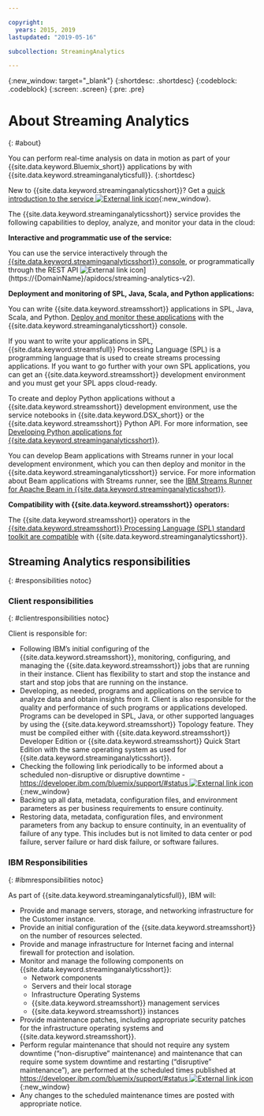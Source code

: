 ```yaml
---

copyright:
  years: 2015, 2019
lastupdated: "2019-05-16"

subcollection: StreamingAnalytics

---
```


<!-- Attribute definitions -->
{:new_window: target="_blank"}
{:shortdesc: .shortdesc}
{:codeblock: .codeblock}
{:screen: .screen}
{:pre: .pre}

# About Streaming Analytics
{: #about}

You can perform real-time analysis on data in motion as part of your {{site.data.keyword.Bluemix_short}} applications by with {{site.data.keyword.streaminganalyticsfull}}.
{:shortdesc}

New to {{site.data.keyword.streaminganalyticsshort}}? Get a [quick introduction to the service ![External link icon](../../icons/launch-glyph.svg "External link icon")](https://developer.ibm.com/streamsdev/docs/streaming-analytics-now-available-bluemix-2/){:new_window}.

The {{site.data.keyword.streaminganalyticsshort}} service provides the following capabilities to deploy, analyze, and monitor your data in the cloud:

**Interactive and programmatic use of the service:**

You can use the service interactively through the [{{site.data.keyword.streaminganalyticsshort}} console](/docs/services/StreamingAnalytics?topic=StreamingAnalytics-console#console), or programmatically through the REST API ![External link icon](../../icons/launch-glyph.svg "External link icon")](https://{DomainName}/apidocs/streaming-analytics-v2).

**Deployment and monitoring of SPL, Java, Scala, and Python applications:**

You can write {{site.data.keyword.streamsshort}} applications in SPL, Java, Scala, and Python. [Deploy and monitor these applications](/docs/services/StreamingAnalytics?topic=StreamingAnalytics-t_deploytocloud) with the {{site.data.keyword.streaminganalyticsshort}} console.

If you want to write your applications in SPL, {{site.data.keyword.streamsfull}} Processing Language (SPL) is a programming language that is used to create streams processing applications. If you want to go further with your own SPL applications, you can get an {{site.data.keyword.streamsshort}} development environment and you must get your SPL apps cloud-ready.

To create and deploy Python applications without a {{site.data.keyword.streamsshort}} development environment, use the service notebooks in {{site.data.keyword.DSX_short}} or the {{site.data.keyword.streamsshort}} Python API. For more information, see [Developing Python applications for {{site.data.keyword.streaminganalyticsshort}}](/docs/services/StreamingAnalytics?topic=StreamingAnalytics-t_develop_apps_python).

You can develop Beam applications with Streams runner in your local development environment, which you can then deploy and monitor in the {{site.data.keyword.streaminganalyticsshort}} service. For more information about Beam applications with Streams runner, see the [IBM Streams Runner for Apache Beam in {{site.data.keyword.streaminganalyticsshort}}](/docs/services/StreamingAnalytics?topic=StreamingAnalytics-gs_beamrunner).


**Compatibility with {{site.data.keyword.streamsshort}} operators:**

The {{site.data.keyword.streamsshort}} operators in the [{{site.data.keyword.streamsshort}} Processing Language (SPL) standard toolkit are compatible](/docs/services/StreamingAnalytics?topic=StreamingAnalytics-compatible_toolkits) with {{site.data.keyword.streaminganalyticsshort}}.

## Streaming Analytics responsibilities
{: #responsibilities notoc}

### Client responsibilities
{: #clientresponsibilities notoc}

Client is responsible for:

* Following IBM’s initial configuring of the {{site.data.keyword.streamsshort}}, monitoring, configuring, and managing the {{site.data.keyword.streamsshort}} jobs that are running in their instance. Client has flexibility to start and stop the instance and start and stop jobs that are running on the instance.
* Developing, as needed, programs and applications on the service to analyze data and obtain insights from it. Client is also responsible for the quality and performance of such programs or applications developed. Programs can be developed in SPL, Java, or other supported languages by using the {{site.data.keyword.streamsshort}} Topology feature. They must be compiled either with {{site.data.keyword.streamsshort}} Developer Edition or {{site.data.keyword.streamsshort}} Quick Start Edition with the same operating system as used for {{site.data.keyword.streaminganalyticsshort}}.
* Checking the following link periodically to be informed about a scheduled non-disruptive or disruptive downtime - [https://developer.ibm.com/bluemix/support/#status ![External link icon](../../icons/launch-glyph.svg "External link icon")](https://developer.ibm.com/bluemix/support/#status){:new_window}  
* Backing up all data, metadata, configuration files, and environment parameters as per business requirements to ensure continuity.
* Restoring data, metadata, configuration files, and environment parameters from any backup to ensure continuity, in an eventuality of failure of any type. This includes but is not limited to data center or pod failure, server failure or hard disk failure, or software failures.

### IBM Responsibilities
{: #ibmresponsibilities notoc}

As part of {{site.data.keyword.streaminganalyticsfull}}, IBM will:

* Provide and manage servers, storage, and networking infrastructure for the Customer instance.
* Provide an initial configuration of the {{site.data.keyword.streamsshort}} on the number of resources selected.
* Provide and manage infrastructure for Internet facing and internal firewall for protection and isolation.
* Monitor and manage the following components on {{site.data.keyword.streaminganalyticsshort}}:
	* Network components
	* Servers and their local storage
	* Infrastructure Operating Systems
	* {{site.data.keyword.streamsshort}} management services
	* {{site.data.keyword.streamsshort}} instances
* Provide maintenance patches, including appropriate security patches for the infrastructure operating systems and {{site.data.keyword.streamsshort}}.
* Perform regular maintenance that should not require any system downtime (“non-disruptive” maintenance) and maintenance that can require some system downtime and restarting (“disruptive” maintenance”), are performed at the scheduled times published at [https://developer.ibm.com/bluemix/support/#status ![External link icon](../../icons/launch-glyph.svg "External link icon")](https://developer.ibm.com/bluemix/support/#status){:new_window}
* Any changes to the scheduled maintenance times are posted with appropriate notice.

